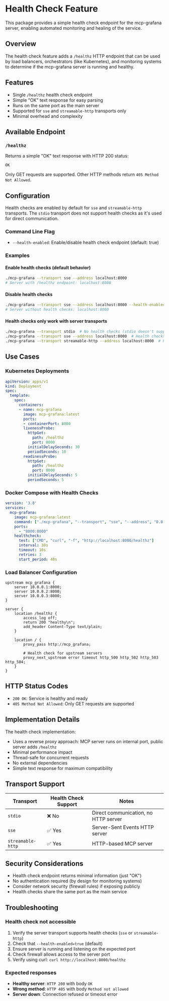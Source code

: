 # Health Check Feature

This package provides a simple health check endpoint for the mcp-grafana server, enabling automated monitoring and healing of the service.

## Overview

The health check feature adds a `/healthz` HTTP endpoint that can be used by load balancers, orchestrators (like Kubernetes), and monitoring systems to determine if the mcp-grafana server is running and healthy.

## Features

- Single `/healthz` health check endpoint
- Simple "OK" text response for easy parsing
- Runs on the same port as the main server
- Supported for `sse` and `streamable-http` transports only
- Minimal overhead and complexity

## Available Endpoint

### `/healthz`
Returns a simple "OK" text response with HTTP 200 status:
```
OK
```

Only GET requests are supported. Other HTTP methods return `405 Method Not Allowed`.

## Configuration

Health checks are enabled by default for `sse` and `streamable-http` transports. The `stdio` transport does not support health checks as it's used for direct communication.

### Command Line Flag

- `--health-enabled`: Enable/disable health check endpoint (default: true)

### Examples

#### Enable health checks (default behavior)
```bash
./mcp-grafana --transport sse --address localhost:8000
# Server with /healthz endpoint: localhost:8000
```

#### Disable health checks
```bash
./mcp-grafana --transport sse --address localhost:8000 --health-enabled=false
# Server without health checks: localhost:8000
```

#### Health checks only work with server transports
```bash
./mcp-grafana --transport stdio  # No health checks (stdio doesn't support them)
./mcp-grafana --transport sse --address localhost:8000  # Health checks enabled
./mcp-grafana --transport streamable-http --address localhost:8000  # Health checks enabled
```

## Use Cases

### Kubernetes Deployments
```yaml
apiVersion: apps/v1
kind: Deployment
spec:
  template:
    spec:
      containers:
      - name: mcp-grafana
        image: mcp-grafana:latest
        ports:
        - containerPort: 8000
        livenessProbe:
          httpGet:
            path: /healthz
            port: 8000
          initialDelaySeconds: 30
          periodSeconds: 10
        readinessProbe:
          httpGet:
            path: /healthz
            port: 8000
          initialDelaySeconds: 5
          periodSeconds: 5
```

### Docker Compose with Health Checks
```yaml
version: '3.8'
services:
  mcp-grafana:
    image: mcp-grafana:latest
    command: ["./mcp-grafana", "--transport", "sse", "--address", "0.0.0.0:8000"]
    ports:
      - "8000:8000"
    healthcheck:
      test: ["CMD", "curl", "-f", "http://localhost:8000/healthz"]
      interval: 30s
      timeout: 10s
      retries: 3
      start_period: 40s
```

### Load Balancer Configuration
```nginx
upstream mcp_grafana {
    server 10.0.0.1:8000;
    server 10.0.0.2:8000;
    server 10.0.0.3:8000;
}

server {
    location /healthz {
        access_log off;
        return 200 "healthy\n";
        add_header Content-Type text/plain;
    }
    
    location / {
        proxy_pass http://mcp_grafana;
        
        # Health check for upstream servers
        proxy_next_upstream error timeout http_500 http_502 http_503 http_504;
    }
}
```

## HTTP Status Codes

- `200 OK`: Service is healthy and ready
- `405 Method Not Allowed`: Only GET requests are supported

## Implementation Details

The health check implementation:
- Uses a reverse proxy approach: MCP server runs on internal port, public server adds `/healthz`
- Minimal performance impact
- Thread-safe for concurrent requests
- No external dependencies
- Simple text response for maximum compatibility

## Transport Support

| Transport | Health Check Support | Notes |
|-----------|---------------------|--------|
| `stdio` | ❌ No | Direct communication, no HTTP server |
| `sse` | ✅ Yes | Server-Sent Events HTTP server |
| `streamable-http` | ✅ Yes | HTTP-based MCP server |

## Security Considerations

- Health check endpoint returns minimal information (just "OK")
- No authentication required (by design for monitoring systems)
- Consider network security (firewall rules) if exposing publicly
- Health checks share the same port as the main service

## Troubleshooting

### Health check not accessible
1. Verify the server transport supports health checks (`sse` or `streamable-http`)
2. Check that `--health-enabled=true` (default)
3. Ensure server is running and listening on the expected port
4. Check firewall allows access to the server port
5. Verify using curl: `curl http://localhost:8000/healthz`

### Expected responses
- **Healthy server**: `HTTP 200` with body `OK`
- **Wrong method**: `HTTP 405` with body `Method not allowed`
- **Server down**: Connection refused or timeout error